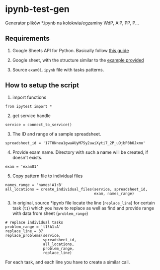 # ipynb-test-gen
Generator plików *.ipynb na kolokwia/egzaminy WdP, AiP, PP, P...

## Requirements
1. Google Sheets API for Python. Basically follow [this guide](https://developers.google.com/sheets/api/quickstart/python)

2. Google sheet, with the structure similar to the [example provided](https://docs.google.com/spreadsheets/d/17T0Nnea1gwaAUyM7Sy2awiXyti7_2P_uOjbP8bOJxmo/edit?usp=sharing)

3. Source `exam01.ipynb` file with tasks patterns.

## How to setup the script
1. import functions
```
from ipytest import *
```

2. get service handle
```
service = connect_to_service()
```

3. The ID and range of a sample spreadsheet.
```
spreadsheet_id = '17T0Nnea1gwaAUyM7Sy2awiXyti7_2P_uOjbP8bOJxmo'
```

4. Provide exam name. Directory with such a name will be created, if doesn't exists.
```
exam = 'exam01'
```

5. Copy pattern file to individual files
```
names_range = 'names!A1:B'
all_locations = create_individual_files(service, spreadsheet_id,
                                        exam, names_range)
```

3. In original, source *ipynb file locate the line (`replace_line`) for certain task (`t1`) which you have to replace as well as find and provide range with data from sheet (`problem_range`)

```
# replace individual tasks
problem_range = 't1!A1:A'
replace_line = 37
replace_problems(service,
                 spreadsheet_id,
                 all_locations,
                 problem_range,
                 replace_line)
```

For each task, and each line you have to create a similar call.

